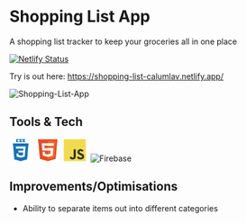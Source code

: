 # Shopping List App

A shopping list tracker to keep your groceries all in one place

[![Netlify Status](https://api.netlify.com/api/v1/badges/3963406f-9d61-4802-a2e9-08230aa279c8/deploy-status)](https://app.netlify.com/sites/shopping-list-calumlav/deploys)

Try is out here: https://shopping-list-calumlav.netlify.app/

<img width="428" alt="Shopping-List-App" src="https://github.com/Calum09/shopping_List_App/assets/111386433/4bdd7fd3-0cb4-4727-86fa-8e57ecb1df4d">

## Tools & Tech

  <img src="https://github.com/devicons/devicon/blob/master/icons/css3/css3-plain-wordmark.svg"  title="CSS3" alt="CSS" width="40" height="40"/>&nbsp;
  <img src="https://github.com/devicons/devicon/blob/master/icons/html5/html5-original.svg" title="HTML5" alt="HTML" width="40" height="40"/>&nbsp;
  <img src="https://github.com/devicons/devicon/blob/master/icons/javascript/javascript-original.svg" title="JavaScript" alt="JavaScript" width="40" height="40"/>&nbsp;
<img src="https://cdn.jsdelivr.net/gh/devicons/devicon/icons/firebase/firebase-plain.svg" title="Firebase" alt="Firebase" width="40" height="40"/>&nbsp;

 ## Improvements/Optimisations 

 - Ability to separate items out into different categories

